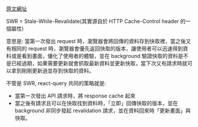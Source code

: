 [原文網址](https://medium.com/onedegree-tech-blog/%E4%BA%86%E8%A7%A3-swr-%E7%9A%84%E9%81%8B%E4%BD%9C%E6%A9%9F%E5%88%B6-how-these-async-state-managers-work-6236fc4f9f6)

SWR = Stale-While-Revalidate(其實源自於 HTTP Cache-Control header 的一個屬性)

意思是: 當第一次發出 request 時，瀏覽器會將回傳的資料存到快取裡，當之後又有相同的 request 時，瀏覽器會優先返回快取的版本，讓使用者可以迅速得到資料或是看到畫面，優化了使用者的體驗，並在 background 驗證快取的資料是不是已經過期，如果需要更新就會抓取最新資料並更新快取，當下次又有請求時就可以拿到剛剛更新過並存到快取的資料。

不管是 SWR, react-query 共同的策略就是:
- 當第一次發出 API 請求時，將 response cache 起來
- 當之後有請求且可以在快取找到資料時，「立即」回傳快取的版本，並在 background 非同步發起 revalidation 請求，並在資料回來時「更新畫面」與快取。
